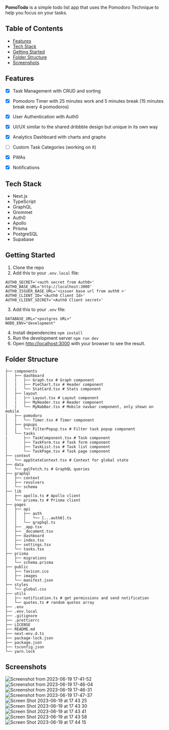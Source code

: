 **PomoTodo** is a simple todo list app that uses the Pomodoro Technique to help you focus on your tasks.


## Table of Contents
- [Features](#features)
- [Tech Stack](#tech-stack)
- [Getting Started](#getting-started)
- [Folder Structure](#folder-structure)
- [Screenshots](#screenshots)


## Features
- [x] Task Management with CRUD and sorting
- [x] Pomodoro Timer with 25 minutes work and 5 minutes break (15 minutes break every 4 pomodoros)
- [x] User Authentication with Auth0
- [x] UI/UX similar to the shared dribbble design but unique in its own way
- [x] Analytics Dashboard with charts and graphs
- [ ] Custom Task Categories (working on it)
- [x] PWAs
- [x] Notifications




## Tech Stack
- Next.js
- TypeScript
- GraphQL
- Grommet
- Auth0
- Apollo
- Prisma
- PostgreSQL
- Supabase


## Getting Started
1. Clone the repo
2. Add this to your `.env.local` file:
```
AUTH0_SECRET='<auth secret from Auth0>'
AUTH0_BASE_URL='http://localhost:3000'
AUTH0_ISSUER_BASE_URL='<issuer base url from auth0 >'
AUTH0_CLIENT_ID='<Auth0 Client Id>'
AUTH0_CLIENT_SECRET='<Auth0 Client secret>'
```
3. Add this to your `.env` file:
```
DATABASE_URL="<postgres URL>"
NODE_ENV="development"
```
4. Install dependencies
```npm install```
5. Run the development server
```npm run dev```
6. Open [http://localhost:3000](http://localhost:3000) with your browser to see the result.


## Folder Structure
```
├── components
│   ├── dashboard
│   |   ├── Graph.tsx # Graph component
│   |   ├── PieChart.tsx # Header component
│   |   └── StatCard.tsx # Stats component
│   ├── layout
│   |   ├── Layout.tsx # Layout component
│   |   ├── MyHeader.tsx # Header component
│   |   └── MyNabBar.tsx # Mobile navbar component, only shown on mobile
│   ├── pomodoro
│   |   └── Timer.tsx # Timer component
│   ├── popups
│   |   └── FilterPopup.tsx # Filter task popup component
│   └── tasks
|       ├── TaskComponent.tsx # Task component
│       ├── TaskForm.tsx # Task form component
│       ├── TaskList.tsx # Task list component
│       └── TaskPage.tsx # Task page component
├── context
|   └── appStateContext.tsx # Context for global state
├── data
│   └── gqlFetch.ts # GraphQL queries
├── graphql
│   ├── context
│   ├── resolvers
│   └── schema
├── lib
│   ├── apollo.ts # Apollo client
│   └── prisma.ts # Prisma client
├── pages
│   ├── api
│   │   ├── auth
│   │   │   └── [...auth0].ts
│   │   └── graphql.ts
│   ├── _app.tsx
│   ├── _document.tsx
│   ├── dashboard
│   ├── index.tsx
│   ├── settings.tsx
│   └── tasks.tsx
├── prisma
│   ├── migrations
│   └── schema.prisma
├── public
│   ├── favicon.ico
│   ├── images
│   └── manifest.json
├── styles
|   └── global.css
├── utils
│   ├── notification.ts # get permissions and send notification
│   └── quotes.ts # random quotes array
├── .env
├── .env.local
├── .gitignore
├── .prettierrc
├── LICENSE
├── README.md
├── next-env.d.ts
├── package-lock.json
├── package.json
├── tsconfig.json
└── yarn.lock
```



## Screenshots
![Screenshot from 2023-06-19 17-41-52](https://github.com/singwithaashish/pomotodo/assets/52033403/973f2a00-b4d4-45d5-a457-5024f0a2d31a)
![Screenshot from 2023-06-19 17-46-04](https://github.com/singwithaashish/pomotodo/assets/52033403/cb5c9333-3c5b-4f7b-ab15-78977784e0be)
![Screenshot from 2023-06-19 17-46-31](https://github.com/singwithaashish/pomotodo/assets/52033403/8dcd8a5c-e45c-463f-95c4-7d14307d04ee)
![Screenshot from 2023-06-19 17-47-37](https://github.com/singwithaashish/pomotodo/assets/52033403/14516378-6874-46d6-922a-2ce0a2dfb295)
![Screen Shot 2023-06-19 at 17 43 25](https://github.com/singwithaashish/pomotodo/assets/52033403/31382c55-e013-4219-b67c-c7d0d309ec0a)
![Screen Shot 2023-06-19 at 17 43 30](https://github.com/singwithaashish/pomotodo/assets/52033403/146a8dd5-3384-4311-9ef4-4c725c3c1a95)
![Screen Shot 2023-06-19 at 17 43 41](https://github.com/singwithaashish/pomotodo/assets/52033403/8f6dd101-aad0-417f-bed9-f344e4863f84)
![Screen Shot 2023-06-19 at 17 43 58](https://github.com/singwithaashish/pomotodo/assets/52033403/c6871f9f-496d-47cd-99d5-08922ca0dbe4)
![Screen Shot 2023-06-19 at 17 44 15](https://github.com/singwithaashish/pomotodo/assets/52033403/1b94426a-9717-4b36-bed6-fed100a2deaa)






